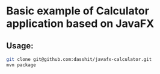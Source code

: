 # Basic example of Calculator application based on JavaFX

## Usage:

```bash
git clone git@github.com:dasshit/javafx-calculator.git
mvn package
```